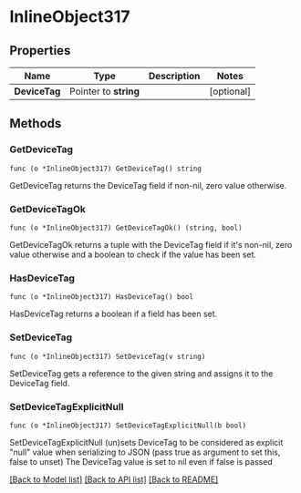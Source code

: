 # InlineObject317

## Properties

Name | Type | Description | Notes
------------ | ------------- | ------------- | -------------
**DeviceTag** | Pointer to **string** |  | [optional] 

## Methods

### GetDeviceTag

`func (o *InlineObject317) GetDeviceTag() string`

GetDeviceTag returns the DeviceTag field if non-nil, zero value otherwise.

### GetDeviceTagOk

`func (o *InlineObject317) GetDeviceTagOk() (string, bool)`

GetDeviceTagOk returns a tuple with the DeviceTag field if it's non-nil, zero value otherwise
and a boolean to check if the value has been set.

### HasDeviceTag

`func (o *InlineObject317) HasDeviceTag() bool`

HasDeviceTag returns a boolean if a field has been set.

### SetDeviceTag

`func (o *InlineObject317) SetDeviceTag(v string)`

SetDeviceTag gets a reference to the given string and assigns it to the DeviceTag field.

### SetDeviceTagExplicitNull

`func (o *InlineObject317) SetDeviceTagExplicitNull(b bool)`

SetDeviceTagExplicitNull (un)sets DeviceTag to be considered as explicit "null" value
when serializing to JSON (pass true as argument to set this, false to unset)
The DeviceTag value is set to nil even if false is passed

[[Back to Model list]](../README.md#documentation-for-models) [[Back to API list]](../README.md#documentation-for-api-endpoints) [[Back to README]](../README.md)


